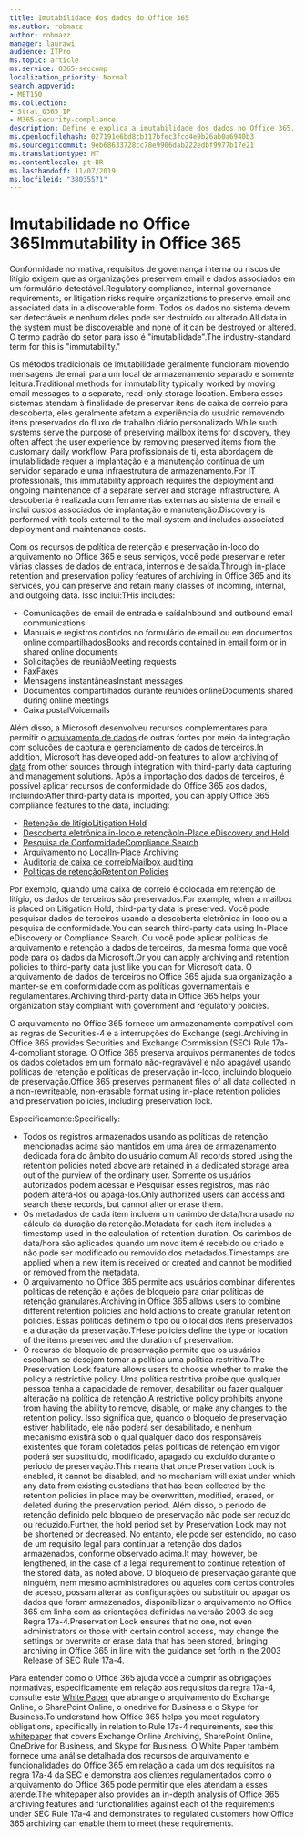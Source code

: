 ```yaml
---
title: Imutabilidade dos dados do Office 365
ms.author: robmazz
author: robmazz
manager: laurawi
audience: ITPro
ms.topic: article
ms.service: O365-seccomp
localization_priority: Normal
search.appverid:
- MET150
ms.collection:
- Strat_O365_IP
- M365-security-compliance
description: Define e explica a imutabilidade dos dados no Office 365.
ms.openlocfilehash: 027191e6bd8cb117bfec3fcd4e9b26ab0a6940b3
ms.sourcegitcommit: 9eb68633728cc78e9906dab222edbf9977b17e21
ms.translationtype: MT
ms.contentlocale: pt-BR
ms.lasthandoff: 11/07/2019
ms.locfileid: "38035571"
---
```

# <a name="immutability-in-office-365"></a><span data-ttu-id="3d4cd-103">Imutabilidade no Office 365</span><span class="sxs-lookup"><span data-stu-id="3d4cd-103">Immutability in Office 365</span></span>

<span data-ttu-id="3d4cd-104">Conformidade normativa, requisitos de governança interna ou riscos de litígio exigem que as organizações preservem email e dados associados em um formulário detectável.</span><span class="sxs-lookup"><span data-stu-id="3d4cd-104">Regulatory compliance, internal governance requirements, or litigation risks require organizations to preserve email and associated data in a discoverable form.</span></span> <span data-ttu-id="3d4cd-105">Todos os dados no sistema devem ser detectáveis e nenhum deles pode ser destruído ou alterado.</span><span class="sxs-lookup"><span data-stu-id="3d4cd-105">All data in the system must be discoverable and none of it can be destroyed or altered.</span></span> <span data-ttu-id="3d4cd-106">O termo padrão do setor para isso é "imutabilidade".</span><span class="sxs-lookup"><span data-stu-id="3d4cd-106">The industry-standard term for this is "immutability."</span></span>

<span data-ttu-id="3d4cd-107">Os métodos tradicionais de imutabilidade geralmente funcionam movendo mensagens de email para um local de armazenamento separado e somente leitura.</span><span class="sxs-lookup"><span data-stu-id="3d4cd-107">Traditional methods for immutability typically worked by moving email messages to a separate, read-only storage location.</span></span> <span data-ttu-id="3d4cd-108">Embora esses sistemas atendam à finalidade de preservar itens de caixa de correio para descoberta, eles geralmente afetam a experiência do usuário removendo itens preservados do fluxo de trabalho diário personalizado.</span><span class="sxs-lookup"><span data-stu-id="3d4cd-108">While such systems serve the purpose of preserving mailbox items for discovery, they often affect the user experience by removing preserved items from the customary daily workflow.</span></span> <span data-ttu-id="3d4cd-109">Para profissionais de ti, esta abordagem de imutabilidade requer a implantação e a manutenção contínua de um servidor separado e uma infraestrutura de armazenamento.</span><span class="sxs-lookup"><span data-stu-id="3d4cd-109">For IT professionals, this immutability approach requires the deployment and ongoing maintenance of a separate server and storage infrastructure.</span></span> <span data-ttu-id="3d4cd-110">A descoberta é realizada com ferramentas externas ao sistema de email e inclui custos associados de implantação e manutenção.</span><span class="sxs-lookup"><span data-stu-id="3d4cd-110">Discovery is performed with tools external to the mail system and includes associated deployment and maintenance costs.</span></span>

<span data-ttu-id="3d4cd-111">Com os recursos de política de retenção e preservação in-loco do arquivamento no Office 365 e seus serviços, você pode preservar e reter várias classes de dados de entrada, internos e de saída.</span><span class="sxs-lookup"><span data-stu-id="3d4cd-111">Through in-place retention and preservation policy features of archiving in Office 365 and its services, you can preserve and retain many classes of incoming, internal, and outgoing data.</span></span> <span data-ttu-id="3d4cd-112">Isso inclui:</span><span class="sxs-lookup"><span data-stu-id="3d4cd-112">THis includes:</span></span>

- <span data-ttu-id="3d4cd-113">Comunicações de email de entrada e saída</span><span class="sxs-lookup"><span data-stu-id="3d4cd-113">Inbound and outbound email communications</span></span>
- <span data-ttu-id="3d4cd-114">Manuais e registros contidos no formulário de email ou em documentos online compartilhados</span><span class="sxs-lookup"><span data-stu-id="3d4cd-114">Books and records contained in email form or in shared online documents</span></span>
- <span data-ttu-id="3d4cd-115">Solicitações de reunião</span><span class="sxs-lookup"><span data-stu-id="3d4cd-115">Meeting requests</span></span>
- <span data-ttu-id="3d4cd-116">Fax</span><span class="sxs-lookup"><span data-stu-id="3d4cd-116">Faxes</span></span>
- <span data-ttu-id="3d4cd-117">Mensagens instantâneas</span><span class="sxs-lookup"><span data-stu-id="3d4cd-117">Instant messages</span></span>
- <span data-ttu-id="3d4cd-118">Documentos compartilhados durante reuniões online</span><span class="sxs-lookup"><span data-stu-id="3d4cd-118">Documents shared during online meetings</span></span>
- <span data-ttu-id="3d4cd-119">Caixa postal</span><span class="sxs-lookup"><span data-stu-id="3d4cd-119">Voicemails</span></span>

<span data-ttu-id="3d4cd-120">Além disso, a Microsoft desenvolveu recursos complementares para permitir o [arquivamento de dados](https://support.office.com/article/Archiving-third-party-data-in-Office-365-0ce338d5-3666-4a18-86ab-c6910ff408cc) de outras fontes por meio da integração com soluções de captura e gerenciamento de dados de terceiros.</span><span class="sxs-lookup"><span data-stu-id="3d4cd-120">In addition, Microsoft has developed add-on features to allow [archiving of data](https://support.office.com/article/Archiving-third-party-data-in-Office-365-0ce338d5-3666-4a18-86ab-c6910ff408cc) from other sources through integration with third-party data capturing and management solutions.</span></span> <span data-ttu-id="3d4cd-121">Após a importação dos dados de terceiros, é possível aplicar recursos de conformidade do Office 365 aos dados, incluindo:</span><span class="sxs-lookup"><span data-stu-id="3d4cd-121">After third-party data is imported, you can apply Office 365 compliance features to the data, including:</span></span>

- [<span data-ttu-id="3d4cd-122">Retenção de litígio</span><span class="sxs-lookup"><span data-stu-id="3d4cd-122">Litigation Hold</span></span>](https://docs.microsoft.com/microsoft-365/compliance/create-a-litigation-hold)
- [<span data-ttu-id="3d4cd-123">Descoberta eletrônica in-loco e retenção</span><span class="sxs-lookup"><span data-stu-id="3d4cd-123">In-Place eDiscovery and Hold</span></span>](https://docs.microsoft.com/microsoft-365/compliance/manage-legal-investigations)
- [<span data-ttu-id="3d4cd-124">Pesquisa de Conformidade</span><span class="sxs-lookup"><span data-stu-id="3d4cd-124">Compliance Search</span></span>](https://docs.microsoft.com/microsoft-365/compliance/search-for-content)
- [<span data-ttu-id="3d4cd-125">Arquivamento no Local</span><span class="sxs-lookup"><span data-stu-id="3d4cd-125">In-Place Archiving</span></span>](https://docs.microsoft.com/microsoft-365/compliance/enable-archive-mailboxes)
- [<span data-ttu-id="3d4cd-126">Auditoria de caixa de correio</span><span class="sxs-lookup"><span data-stu-id="3d4cd-126">Mailbox auditing</span></span>](https://docs.microsoft.com/microsoft-365/compliance/enable-mailbox-auditing)
- [<span data-ttu-id="3d4cd-127">Políticas de retenção</span><span class="sxs-lookup"><span data-stu-id="3d4cd-127">Retention Policies</span></span>](https://docs.microsoft.com/microsoft-365/compliance/retention-policies)

<span data-ttu-id="3d4cd-128">Por exemplo, quando uma caixa de correio é colocada em retenção de litígio, os dados de terceiros são preservados.</span><span class="sxs-lookup"><span data-stu-id="3d4cd-128">For example, when a mailbox is placed on Litigation Hold, third-party data is preserved.</span></span> <span data-ttu-id="3d4cd-129">Você pode pesquisar dados de terceiros usando a descoberta eletrônica in-loco ou a pesquisa de conformidade.</span><span class="sxs-lookup"><span data-stu-id="3d4cd-129">You can search third-party data using In-Place eDiscovery or Compliance Search.</span></span> <span data-ttu-id="3d4cd-130">Ou você pode aplicar políticas de arquivamento e retenção a dados de terceiros, da mesma forma que você pode para os dados da Microsoft.</span><span class="sxs-lookup"><span data-stu-id="3d4cd-130">Or you can apply archiving and retention policies to third-party data just like you can for Microsoft data.</span></span> <span data-ttu-id="3d4cd-131">O arquivamento de dados de terceiros no Office 365 ajuda sua organização a manter-se em conformidade com as políticas governamentais e regulamentares.</span><span class="sxs-lookup"><span data-stu-id="3d4cd-131">Archiving third-party data in Office 365 helps your organization stay compliant with government and regulatory policies.</span></span>

<span data-ttu-id="3d4cd-132">O arquivamento no Office 365 fornece um armazenamento compatível com as regras de Securities-4 e a interrupções do Exchange (seg).</span><span class="sxs-lookup"><span data-stu-id="3d4cd-132">Archiving in Office 365 provides Securities and Exchange Commission (SEC) Rule 17a-4-compliant storage.</span></span> <span data-ttu-id="3d4cd-133">O Office 365 preserva arquivos permanentes de todos os dados coletados em um formato não-regravável e não apagável usando políticas de retenção e políticas de preservação in-loco, incluindo bloqueio de preservação.</span><span class="sxs-lookup"><span data-stu-id="3d4cd-133">Office 365 preserves permanent files of all data collected in a non-rewriteable, non-erasable format using in-place retention policies and preservation policies, including preservation lock.</span></span>

<span data-ttu-id="3d4cd-134">Especificamente:</span><span class="sxs-lookup"><span data-stu-id="3d4cd-134">Specifically:</span></span>

- <span data-ttu-id="3d4cd-135">Todos os registros armazenados usando as políticas de retenção mencionadas acima são mantidos em uma área de armazenamento dedicada fora do âmbito do usuário comum.</span><span class="sxs-lookup"><span data-stu-id="3d4cd-135">All records stored using the retention policies noted above are retained in a dedicated storage area out of the purview of the ordinary user.</span></span> <span data-ttu-id="3d4cd-136">Somente os usuários autorizados podem acessar e Pesquisar esses registros, mas não podem alterá-los ou apagá-los.</span><span class="sxs-lookup"><span data-stu-id="3d4cd-136">Only authorized users can access and search these records, but cannot alter or erase them.</span></span>
- <span data-ttu-id="3d4cd-137">Os metadados de cada item incluem um carimbo de data/hora usado no cálculo da duração da retenção.</span><span class="sxs-lookup"><span data-stu-id="3d4cd-137">Metadata for each item includes a timestamp used in the calculation of retention duration.</span></span> <span data-ttu-id="3d4cd-138">Os carimbos de data/hora são aplicados quando um novo item é recebido ou criado e não pode ser modificado ou removido dos metadados.</span><span class="sxs-lookup"><span data-stu-id="3d4cd-138">Timestamps are applied when a new item is received or created and cannot be modified or removed from the metadata.</span></span>
- <span data-ttu-id="3d4cd-139">O arquivamento no Office 365 permite aos usuários combinar diferentes políticas de retenção e ações de bloqueio para criar políticas de retenção granulares.</span><span class="sxs-lookup"><span data-stu-id="3d4cd-139">Archiving in Office 365 allows users to combine different retention policies and hold actions to create granular retention policies.</span></span> <span data-ttu-id="3d4cd-140">Essas políticas definem o tipo ou o local dos itens preservados e a duração da preservação.</span><span class="sxs-lookup"><span data-stu-id="3d4cd-140">THese policies define the type or location of the items preserved and the duration of preservation.</span></span>
- <span data-ttu-id="3d4cd-141">O recurso de bloqueio de preservação permite que os usuários escolham se desejam tornar a política uma política restritiva.</span><span class="sxs-lookup"><span data-stu-id="3d4cd-141">The Preservation Lock feature allows users to choose whether to make the policy a restrictive policy.</span></span> <span data-ttu-id="3d4cd-142">Uma política restritiva proíbe que qualquer pessoa tenha a capacidade de remover, desabilitar ou fazer qualquer alteração na política de retenção.</span><span class="sxs-lookup"><span data-stu-id="3d4cd-142">A restrictive policy prohibits anyone from having the ability to remove, disable, or make any changes to the retention policy.</span></span> <span data-ttu-id="3d4cd-143">Isso significa que, quando o bloqueio de preservação estiver habilitado, ele não poderá ser desabilitado, e nenhum mecanismo existirá sob o qual qualquer dado dos responsáveis existentes que foram coletados pelas políticas de retenção em vigor poderá ser substituído, modificado, apagado ou excluído durante o período de preservação.</span><span class="sxs-lookup"><span data-stu-id="3d4cd-143">This means that once Preservation Lock is enabled, it cannot be disabled, and no mechanism will exist under which any data from existing custodians that has been collected by the retention policies in place may be overwritten, modified, erased, or deleted during the preservation period.</span></span> <span data-ttu-id="3d4cd-144">Além disso, o período de retenção definido pelo bloqueio de preservação não pode ser reduzido ou reduzido.</span><span class="sxs-lookup"><span data-stu-id="3d4cd-144">Further, the hold period set by Preservation Lock may not be shortened or decreased.</span></span> <span data-ttu-id="3d4cd-145">No entanto, ele pode ser estendido, no caso de um requisito legal para continuar a retenção dos dados armazenados, conforme observado acima.</span><span class="sxs-lookup"><span data-stu-id="3d4cd-145">It may, however, be lengthened, in the case of a legal requirement to continue retention of the stored data, as noted above.</span></span> <span data-ttu-id="3d4cd-146">O bloqueio de preservação garante que ninguém, nem mesmo administradores ou aqueles com certos controles de acesso, possam alterar as configurações ou substituir ou apagar os dados que foram armazenados, disponibilizar o arquivamento no Office 365 em linha com as orientações definidas na versão 2003 de seg Regra 17a-4.</span><span class="sxs-lookup"><span data-stu-id="3d4cd-146">Preservation Lock ensures that no one, not even administrators or those with certain control access, may change the settings or overwrite or erase data that has been stored, bringing archiving in Office 365 in line with the guidance set forth in the 2003 Release of SEC Rule 17a-4.</span></span>

<span data-ttu-id="3d4cd-147">Para entender como o Office 365 ajuda você a cumprir as obrigações normativas, especificamente em relação aos requisitos da regra 17a-4, consulte este [White Paper](https://go.microsoft.com/fwlink/?linkid=830440) que abrange o arquivamento do Exchange Online, o SharePoint Online, o onedrive for Business e o Skype for Business.</span><span class="sxs-lookup"><span data-stu-id="3d4cd-147">To understand how Office 365 helps you meet regulatory obligations, specifically in relation to Rule 17a-4 requirements, see this [whitepaper](https://go.microsoft.com/fwlink/?linkid=830440) that covers Exchange Online Archiving, SharePoint Online, OneDrive for Business, and Skype for Business.</span></span> <span data-ttu-id="3d4cd-148">O White Paper também fornece uma análise detalhada dos recursos de arquivamento e funcionalidades do Office 365 em relação a cada um dos requisitos na regra 17a-4 da SEC e demonstra aos clientes regulamentados como o arquivamento do Office 365 pode permitir que eles atendam a esses atende.</span><span class="sxs-lookup"><span data-stu-id="3d4cd-148">The whitepaper also provides an in-depth analysis of Office 365 archiving features and functionalities against each of the requirements under SEC Rule 17a-4 and demonstrates to regulated customers how Office 365 archiving can enable them to meet these requirements.</span></span>